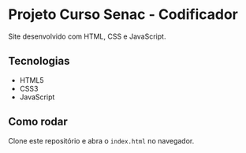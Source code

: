 # Projeto Curso Senac - Codificador

Site desenvolvido com HTML, CSS e JavaScript.

## Tecnologias
- HTML5
- CSS3
- JavaScript

## Como rodar
Clone este repositório e abra o `index.html` no navegador.
